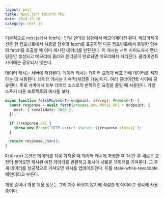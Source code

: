 ```yaml
---
layout: post
title: Next.js의 fetch와 캐싱
date: 2024-10-16
category: next.js
---
```


기본적으로 next.js에서 fetch는 단일 렌더링 상황에서 메모이제이션 된다. 메모이제이션은 한 컴포넌트에서 사용할 함수의 fetch를 호출하면 다른 컴포넌트에서 동일한 함수의 fetch를 호출할 때 이미 캐시된 데이터를 반환한다. 이 캐시는 서버 사이드에서 렌더링동안 생성되고 메모리에 올라와 렌더링이 완료되면 메모리에서 사라진다. 클라이언트 사이에는 공유되지 않는다.

데이터 캐시는 서버에 저장된다. 데이터 캐시는 데이터 요청과 배포 간에 데이터를 저장하는 데 사용된다. 데이터 캐시는 지속적(재검증 가능)이다. 여러 클라이언트 사이에 공유된다. 주로 서버에서 외부 데이터 소스로의 반복적인 요청을 줄일 때 사용된다. 가령 스푸키 타운 프로젝트의 예시를 보자.

```typescript
async function fetchMovies<T>(endpoint: string): Promise<T> {
  const response = await fetch(process.env.MOVIE_API + endpoint, {
    next: { revalidate: 3600 },
  });

  if (!response.ok) {
    throw new Error(`HTTP error! status: ${response.status}`);
  }

  return response.json();
}

```


다음 next 옵션은 데이터를 처음 가져올 때 데이터 캐시에 저장한 후 1시간 후 새로운 요청이 들어오면 캐시된 예전 데이터를 반환하고 동시에 새로운 데이터를 가져온다. 그 후 새 데이터를 성공적으로 가져오면 캐시를 업데이트한다. 이를 stale-while-revalidate 패턴이라고 부른다.

개봉 중이나 개봉 예정 정보는 그리 자주 바뀌지 않기에 적절한 방식이라고 생각해 사용중이다.
